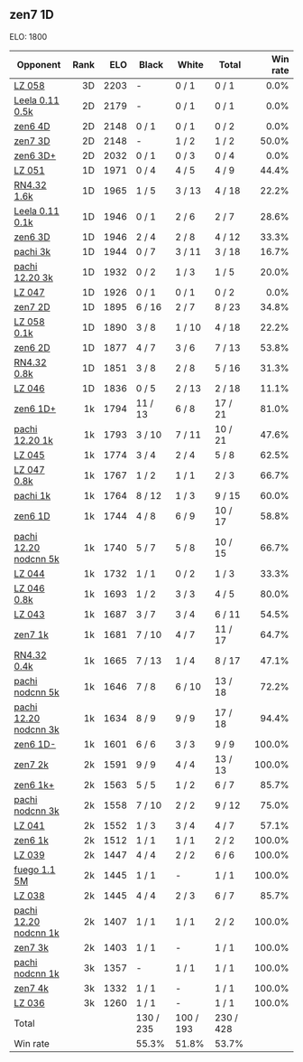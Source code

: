 ## zen7 1D ##

ELO: 1800

Opponent | Rank | ELO | Black | White | Total | Win rate
---------|-----:|----:|-------|-------|-------|-------:
[LZ 058](LZ%20058.md) | 3D | 2203 | - | 0 / 1 | 0 / 1 | 0.0%
[Leela 0.11 0.5k](Leela%200.11%200.5k.md) | 2D | 2179 | - | 0 / 1 | 0 / 1 | 0.0%
[zen6 4D](zen6%204D.md) | 2D | 2148 | 0 / 1 | 0 / 1 | 0 / 2 | 0.0%
[zen7 3D](zen7%203D.md) | 2D | 2148 | - | 1 / 2 | 1 / 2 | 50.0%
[zen6 3D+](zen6%203D+.md) | 2D | 2032 | 0 / 1 | 0 / 3 | 0 / 4 | 0.0%
[LZ 051](LZ%20051.md) | 1D | 1971 | 0 / 4 | 4 / 5 | 4 / 9 | 44.4%
[RN4.32 1.6k](RN4.32%201.6k.md) | 1D | 1965 | 1 / 5 | 3 / 13 | 4 / 18 | 22.2%
[Leela 0.11 0.1k](Leela%200.11%200.1k.md) | 1D | 1946 | 0 / 1 | 2 / 6 | 2 / 7 | 28.6%
[zen6 3D](zen6%203D.md) | 1D | 1946 | 2 / 4 | 2 / 8 | 4 / 12 | 33.3%
[pachi 3k](pachi%203k.md) | 1D | 1944 | 0 / 7 | 3 / 11 | 3 / 18 | 16.7%
[pachi 12.20 3k](pachi%2012.20%203k.md) | 1D | 1932 | 0 / 2 | 1 / 3 | 1 / 5 | 20.0%
[LZ 047](LZ%20047.md) | 1D | 1926 | 0 / 1 | 0 / 1 | 0 / 2 | 0.0%
[zen7 2D](zen7%202D.md) | 1D | 1895 | 6 / 16 | 2 / 7 | 8 / 23 | 34.8%
[LZ 058 0.1k](LZ%20058%200.1k.md) | 1D | 1890 | 3 / 8 | 1 / 10 | 4 / 18 | 22.2%
[zen6 2D](zen6%202D.md) | 1D | 1877 | 4 / 7 | 3 / 6 | 7 / 13 | 53.8%
[RN4.32 0.8k](RN4.32%200.8k.md) | 1D | 1851 | 3 / 8 | 2 / 8 | 5 / 16 | 31.3%
[LZ 046](LZ%20046.md) | 1D | 1836 | 0 / 5 | 2 / 13 | 2 / 18 | 11.1%
[zen6 1D+](zen6%201D+.md) | 1k | 1794 | 11 / 13 | 6 / 8 | 17 / 21 | 81.0%
[pachi 12.20 1k](pachi%2012.20%201k.md) | 1k | 1793 | 3 / 10 | 7 / 11 | 10 / 21 | 47.6%
[LZ 045](LZ%20045.md) | 1k | 1774 | 3 / 4 | 2 / 4 | 5 / 8 | 62.5%
[LZ 047 0.8k](LZ%20047%200.8k.md) | 1k | 1767 | 1 / 2 | 1 / 1 | 2 / 3 | 66.7%
[pachi 1k](pachi%201k.md) | 1k | 1764 | 8 / 12 | 1 / 3 | 9 / 15 | 60.0%
[zen6 1D](zen6%201D.md) | 1k | 1744 | 4 / 8 | 6 / 9 | 10 / 17 | 58.8%
[pachi 12.20 nodcnn 5k](pachi%2012.20%20nodcnn%205k.md) | 1k | 1740 | 5 / 7 | 5 / 8 | 10 / 15 | 66.7%
[LZ 044](LZ%20044.md) | 1k | 1732 | 1 / 1 | 0 / 2 | 1 / 3 | 33.3%
[LZ 046 0.8k](LZ%20046%200.8k.md) | 1k | 1693 | 1 / 2 | 3 / 3 | 4 / 5 | 80.0%
[LZ 043](LZ%20043.md) | 1k | 1687 | 3 / 7 | 3 / 4 | 6 / 11 | 54.5%
[zen7 1k](zen7%201k.md) | 1k | 1681 | 7 / 10 | 4 / 7 | 11 / 17 | 64.7%
[RN4.32 0.4k](RN4.32%200.4k.md) | 1k | 1665 | 7 / 13 | 1 / 4 | 8 / 17 | 47.1%
[pachi nodcnn 5k](pachi%20nodcnn%205k.md) | 1k | 1646 | 7 / 8 | 6 / 10 | 13 / 18 | 72.2%
[pachi 12.20 nodcnn 3k](pachi%2012.20%20nodcnn%203k.md) | 1k | 1634 | 8 / 9 | 9 / 9 | 17 / 18 | 94.4%
[zen6 1D-](zen6%201D-.md) | 1k | 1601 | 6 / 6 | 3 / 3 | 9 / 9 | 100.0%
[zen7 2k](zen7%202k.md) | 2k | 1591 | 9 / 9 | 4 / 4 | 13 / 13 | 100.0%
[zen6 1k+](zen6%201k+.md) | 2k | 1563 | 5 / 5 | 1 / 2 | 6 / 7 | 85.7%
[pachi nodcnn 3k](pachi%20nodcnn%203k.md) | 2k | 1558 | 7 / 10 | 2 / 2 | 9 / 12 | 75.0%
[LZ 041](LZ%20041.md) | 2k | 1552 | 1 / 3 | 3 / 4 | 4 / 7 | 57.1%
[zen6 1k](zen6%201k.md) | 2k | 1512 | 1 / 1 | 1 / 1 | 2 / 2 | 100.0%
[LZ 039](LZ%20039.md) | 2k | 1447 | 4 / 4 | 2 / 2 | 6 / 6 | 100.0%
[fuego 1.1 5M](fuego%201.1%205M.md) | 2k | 1445 | 1 / 1 | - | 1 / 1 | 100.0%
[LZ 038](LZ%20038.md) | 2k | 1445 | 4 / 4 | 2 / 3 | 6 / 7 | 85.7%
[pachi 12.20 nodcnn 1k](pachi%2012.20%20nodcnn%201k.md) | 2k | 1407 | 1 / 1 | 1 / 1 | 2 / 2 | 100.0%
[zen7 3k](zen7%203k.md) | 2k | 1403 | 1 / 1 | - | 1 / 1 | 100.0%
[pachi nodcnn 1k](pachi%20nodcnn%201k.md) | 3k | 1357 | - | 1 / 1 | 1 / 1 | 100.0%
[zen7 4k](zen7%204k.md) | 3k | 1332 | 1 / 1 | - | 1 / 1 | 100.0%
[LZ 036](LZ%20036.md) | 3k | 1260 | 1 / 1 | - | 1 / 1 | 100.0%
Total | | | 130 / 235 | 100 / 193 | 230 / 428 | 
Win rate| | | 55.3% | 51.8% | 53.7% | 
